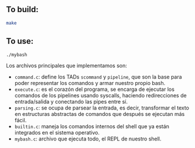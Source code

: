 ## To build:
```sh
make
```

## To use:
```sh
./mybash
```

Los archivos principales que implementamos son:

* `command.c`: define los TADs `scommand` y `pipeline`, que son la base para poder representar los comandos y armar nuestro propio bash.
* `execute.c`: es el corazón del programa, se encarga de ejecutar los comandos de los pipelines usando syscalls, haciendo redirecciones de entrada/salida y conectando las pipes entre sí.
* `parsing.c`: se ocupa de parsear la entrada, es decir, transformar el texto en estructuras abstractas de comandos que después se ejecutan más fácil.
* `builtin.c`: maneja los comandos internos del shell que ya están integrados en el sistema operativo.
* `mybash.c`: archivo que ejecuta todo, el REPL de nuestro shell.

